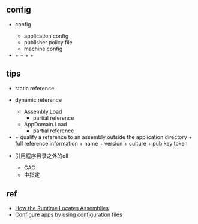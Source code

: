 
## config
+ config
    + application config
    + publisher policy file
    + machine config

+ <assemblyBinding>
    + <dependentAssembly>
        + <assemblyIdentity>
        + <bindingRedirect>
        + <codeBase>




## tips
+ static reference
+ dynamic reference
    + Assembly.Load
        + partial reference
    + AppDomain.Load
        + partial reference

+ <qualifyAssembly>
    +  qualify a reference to an assembly outside the application directory
    + full reference information
        + name
        + version
        + culture
        + pub key token

+ 引用程序目录之外的dll
    + GAC
    + <codeBase>中指定

## ref
+ [How the Runtime Locates Assemblies](https://learn.microsoft.com/en-us/dotnet/framework/deployment/how-the-runtime-locates-assemblies)
+ [Configure apps by using configuration files](https://learn.microsoft.com/en-us/dotnet/framework/configure-apps/)